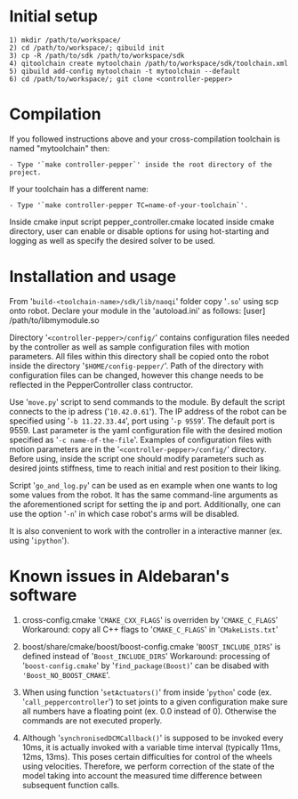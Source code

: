 Initial setup
=============

    1) mkdir /path/to/workspace/
    2) cd /path/to/workspace/; qibuild init
    3) cp -R /path/to/sdk /path/to/workspace/sdk
    4) qitoolchain create mytoolchain /path/to/workspace/sdk/toolchain.xml
    5) qibuild add-config mytoolchain -t mytoolchain --default
    6) cd /path/to/workspace/; git clone <controller-pepper>


Compilation
===========

If you followed instructions above and your cross-compilation toolchain is
named "mytoolchain" then:

    - Type '`make controller-pepper`' inside the root directory of the project.

If your toolchain has a different name:

    - Type '`make controller-pepper TC=name-of-your-toolchain`'.

Inside cmake input script pepper_controller.cmake located inside cmake
directory, user can enable or disable options for using hot-starting and
logging as well as specify the desired solver to be used.

Installation and usage
======================
From '`build-<toolchain-name>/sdk/lib/naoqi`' folder copy '`.so`' using scp
onto robot. Declare your module in the 'autoload.ini' as follows:
    [user]
        /path/to/libmymodule.so

Directory '`<controller-pepper>/config/`' contains configuration files needed by the 
controller as well as sample configuration files with motion parameters.
All files within this directory shall be copied onto the robot inside the directory
'`$HOME/config-pepper/`'. Path of the directory with configuration files can
be changed, however this change needs to be reflected in the PepperController 
class contructor.

Use '`move.py`' script to send commands to the module. By
default the script connects to the ip adress ('`10.42.0.61`'). The IP address of
the robot can be specified using '`-b 11.22.33.44`', port using '`-p 9559`'. The
default port is 9559. Last parameter is the yaml configuration file with
the desired motion specified as '`-c name-of-the-file`'. Examples of 
configuration files with motion parameters are in the '`<controller-pepper>/config/`'
directory. Before using, inside the script one should modify parameters such as desired joints stiffness, 
time to reach initial and rest position to their liking.

Script '`go_and_log.py`' can be used as en example when one wants to log 
some values from the robot. It has the same command-line arguments as the 
aforementioned script for setting the ip and port. Additionally, one can 
use the option '`-n`' in which case robot's arms will be disabled.

It is also convenient to work with the controller in a interactive manner (ex.
using '`ipython`').


Known issues in Aldebaran's software
====================================

1) cross-config.cmake
    '`CMAKE_CXX_FLAGS`' is overriden by '`CMAKE_C_FLAGS`'
    Workaround:
    copy all C++ flags to '`CMAKE_C_FLAGS`' in '`CMakeLists.txt`'

2) boost/share/cmake/boost/boost-config.cmake
    '`BOOST_INCLUDE_DIRS`' is defined instead of '`Boost_INCLUDE_DIRS`'
    Workaround: processing of '`boost-config.cmake`' by '`find_package(Boost)`'
    can be disabed with `'Boost_NO_BOOST_CMAKE`'.

3) When using function '`setActuators()`' from inside '`python`' code (ex.
    '`call_peppercontroller`') to set joints to a given configuration make sure
    all numbers have a floating point (ex. 0.0 instead of 0). Otherwise the
    commands are not executed properly.

4) Although '`synchronisedDCMCallback()`' is supposed to be invoked every 10ms,
    it is actually invoked with a variable time interval (typically 11ms, 12ms,
    13ms). This poses certain difficulties for control of the wheels using
    velocities. Therefore, we perform correction of the state of the model
    taking into account the measured time difference between subsequent
    function calls.
